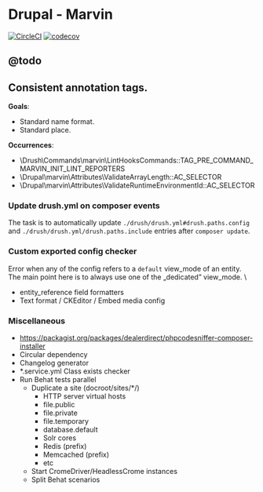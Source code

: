 
# Drupal - Marvin

[![CircleCI](https://circleci.com/gh/Sweetchuck/drupal-marvin/tree/2.x.svg?style=svg)](https://circleci.com/gh/Sweetchuck/drupal-marvin/?branch=2.x)
[![codecov](https://codecov.io/gh/Sweetchuck/drupal-marvin/branch/2.x/graph/badge.svg?token=hKwwzce33I)](https://app.codecov.io/gh/Sweetchuck/drupal-marvin/branch/2.x)


## @todo

## Consistent annotation tags.

**Goals**:
* Standard name format.
* Standard place.

**Occurrences**:
* \Drush\Commands\marvin\LintHooksCommands::TAG_PRE_COMMAND_MARVIN_INIT_LINT_REPORTERS
* \Drupal\marvin\Attributes\ValidateArrayLength::AC_SELECTOR
* \Drupal\marvin\Attributes\ValidateRuntimeEnvironmentId::AC_SELECTOR


### Update drush.yml on composer events

The task is to automatically update `./drush/drush.yml#drush.paths.config`
and `./drush/drush.yml/drush.paths.include` entries after `composer update`.


### Custom exported config checker

Error when any of the config refers to a `default` view_mode of an entity. \
The main point here is to always use one of the „dedicated” view_mode. \

* entity_reference field formatters
* Text format / CKEditor / Embed media config


### Miscellaneous

* https://packagist.org/packages/dealerdirect/phpcodesniffer-composer-installer
* Circular dependency
* Changelog generator
* *.service.yml Class exists checker
* Run Behat tests parallel
  * Duplicate a site (docroot/sites/*/)
    * HTTP server virtual hosts
    * file.public
    * file.private
    * file.temporary
    * database.default
    * Solr cores
    * Redis (prefix)
    * Memcached (prefix)
    * etc
  * Start CromeDriver/HeadlessCrome instances
  * Split Behat scenarios
